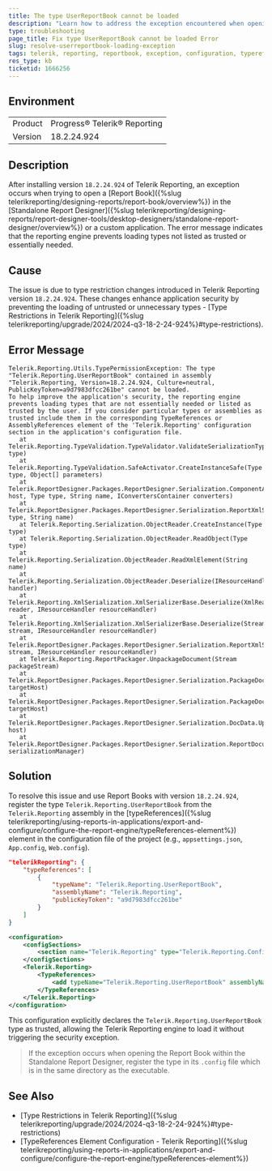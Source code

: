 ```yaml
---
title: The type UserReportBook cannot be loaded
description: "Learn how to address the exception encountered when opening ReportBooks after updating to Telerik Reporting version 18.2.24.924."
type: troubleshooting
page_title: Fix type UserReportBook cannot be loaded Error
slug: resolve-userreportbook-loading-exception
tags: telerik, reporting, reportbook, exception, configuration, typereferences
res_type: kb
ticketid: 1666256
---
```


## Environment

<table>
    <tbody>
        <tr>
            <td>Product</td>
            <td>Progress® Telerik® Reporting</td>
        </tr>
        <tr>
            <td>Version</td>
            <td>18.2.24.924</td>
        </tr>
    </tbody>
</table>

## Description

After installing version `18.2.24.924` of Telerik Reporting, an exception occurs when trying to open a [Report Book]({%slug telerikreporting/designing-reports/report-book/overview%}) in the [Standalone Report Designer]({%slug telerikreporting/designing-reports/report-designer-tools/desktop-designers/standalone-report-designer/overview%}) or a custom application. The error message indicates that the reporting engine prevents loading types not listed as trusted or essentially needed.

## Cause

The issue is due to type restriction changes introduced in Telerik Reporting version `18.2.24.924`. These changes enhance application security by preventing the loading of untrusted or unnecessary types - [Type Restrictions in Telerik Reporting]({%slug telerikreporting/upgrade/2024/2024-q3-18-2-24-924%}#type-restrictions).

## Error Message

```
Telerik.Reporting.Utils.TypePermissionException: The type "Telerik.Reporting.UserReportBook" contained in assembly "Telerik.Reporting, Version=18.2.24.924, Culture=neutral, PublicKeyToken=a9d7983dfcc261be" cannot be loaded. 
To help improve the application's security, the reporting engine prevents loading types that are not essentially needed or listed as trusted by the user. If you consider particular types or assemblies as trusted include them in the corresponding TypeReferences or AssemblyReferences element of the 'Telerik.Reporting' configuration section in the application's configuration file.
   at Telerik.Reporting.TypeValidation.TypeValidator.ValidateSerializationType(Type type)
   at Telerik.Reporting.TypeValidation.SafeActivator.CreateInstanceSafe(Type type, Object[] parameters)
   at Telerik.ReportDesigner.Packages.ReportDesigner.Serialization.ComponentActivator.CreateInstance(IDesignerHost host, Type type, String name, IConvertersContainer converters)
   at Telerik.ReportDesigner.Packages.ReportDesigner.Serialization.ReportXmlSerializer.ObjectXmlHostReader.CreateInstance(Type type, String name)
   at Telerik.Reporting.Serialization.ObjectReader.CreateInstance(Type type)
   at Telerik.Reporting.Serialization.ObjectReader.ReadObject(Type type)
   at Telerik.Reporting.Serialization.ObjectReader.ReadXmlElement(String name)
   at Telerik.Reporting.Serialization.ObjectReader.Deserialize(IResourceHandler handler)
   at Telerik.Reporting.XmlSerialization.XmlSerializerBase.Deserialize(XmlReader reader, IResourceHandler resourceHandler)
   at Telerik.Reporting.XmlSerialization.XmlSerializerBase.Deserialize(Stream stream, IResourceHandler resourceHandler)
   at Telerik.ReportDesigner.Packages.ReportDesigner.Serialization.ReportXmlSerializer.Deserialize(Stream stream, IResourceHandler resourceHandler)
   at Telerik.Reporting.ReportPackager.UnpackageDocument(Stream packageStream)
   at Telerik.ReportDesigner.Packages.ReportDesigner.Serialization.PackageDocDataHandler.DeserializeReportDocument(IDesignerLoaderHost targetHost)
   at Telerik.ReportDesigner.Packages.ReportDesigner.Serialization.PackageDocDataHandler.UploadReportDocument(IDesignerLoaderHost targetHost)
   at Telerik.ReportDesigner.Packages.ReportDesigner.Serialization.DocData.UploadReportDocument(IDesignerLoaderHost host)
   at Telerik.ReportDesigner.Packages.ReportDesigner.Serialization.ReportDocumentDesignerLoader.PerformLoad(IDesignerSerializationManager serializationManager)
```

## Solution

To resolve this issue and use Report Books with version `18.2.24.924`, register the type `Telerik.Reporting.UserReportBook` from the `Telerik.Reporting` assembly in the [typeReferences]({%slug telerikreporting/using-reports-in-applications/export-and-configure/configure-the-report-engine/typeReferences-element%}) element in the configuration file of the project (e.g., `appsettings.json`, `App.config`, `Web.config`). 

````JSON
"telerikReporting": {
    "typeReferences": [
        {
            "typeName": "Telerik.Reporting.UserReportBook",
            "assemblyName": "Telerik.Reporting",
            "publicKeyToken": "a9d7983dfcc261be"
        }
    ]
}
````
````XML
<configuration>
    <configSections>
        <section name="Telerik.Reporting" type="Telerik.Reporting.Configuration.ReportingConfigurationSection, Telerik.Reporting" allowLocation="true" allowDefinition="Everywhere" />
    </configSections>
    <Telerik.Reporting>
        <TypeReferences>
            <add typeName="Telerik.Reporting.UserReportBook" assemblyName="Telerik.Reporting" publicKeyToken="a9d7983dfcc261be" />
        </TypeReferences>
    </Telerik.Reporting>
</configuration>
````


This configuration explicitly declares the `Telerik.Reporting.UserReportBook` type as trusted, allowing the Telerik Reporting engine to load it without triggering the security exception.

> If the exception occurs when opening the Report Book within the Standalone Report Designer, register the type in its `.config` file which is in the same directory as the executable.

## See Also

- [Type Restrictions in Telerik Reporting]({%slug telerikreporting/upgrade/2024/2024-q3-18-2-24-924%}#type-restrictions)
- [TypeReferences Element Configuration - Telerik Reporting]({%slug telerikreporting/using-reports-in-applications/export-and-configure/configure-the-report-engine/typeReferences-element%})
